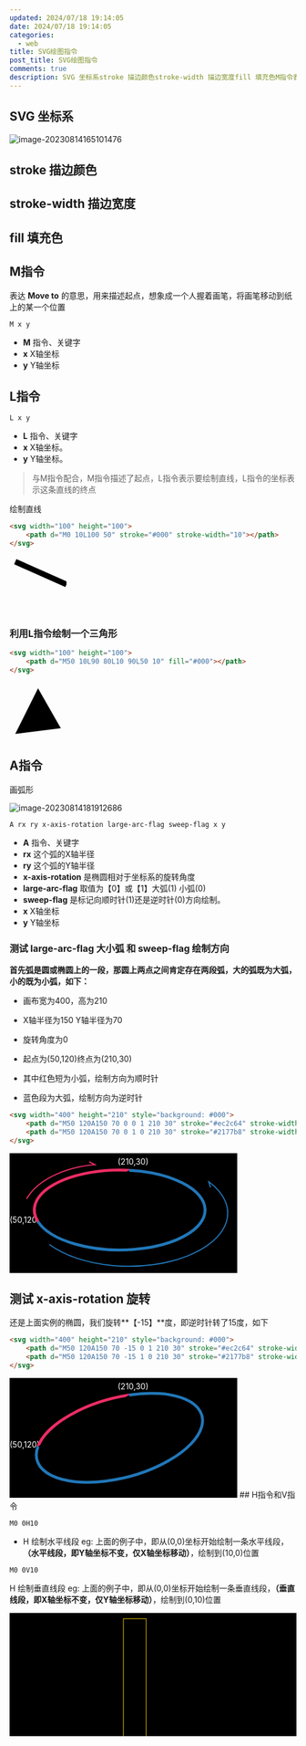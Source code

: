 ```yaml
---
updated: 2024/07/18 19:14:05
date: 2024/07/18 19:14:05
categories: 
  - web
title: SVG绘图指令
post_title: SVG绘图指令
comments: true
description: SVG 坐标系stroke 描边颜色stroke-width 描边宽度fill 填充色M指令表达 Move to 的意思，用来描述起点，想象成一个人握着画笔，将画笔移动到纸上的某一个位置M 指令、关键字x X轴坐标y Y轴坐标L指令L 指令、关键字x X轴坐标。y Y轴坐标。与M指令配合，M指令描述了起点，L指令表示要绘制直线，L指令的坐标表示这条直线的终点
---
```

## SVG 坐标系

![image-20230814165101476](https://static.jiabanmoyu.com/notes/image-20230814165101476.png)

## stroke 描边颜色

## stroke-width 描边宽度

## fill 填充色

## M指令

表达 **Move to** 的意思，用来描述起点，想象成一个人握着画笔，将画笔移动到纸上的某一个位置

```
M x y
```

- **M** 指令、关键字
- **x** X轴坐标
- **y** Y轴坐标

## L指令

```
L x y
```

- **L** 指令、关键字
- **x** X轴坐标。
- **y** Y轴坐标。

> 与M指令配合，M指令描述了起点，L指令表示要绘制直线，L指令的坐标表示这条直线的终点

绘制直线

```html
<svg width="100" height="100">
	<path d="M0 10L100 50" stroke="#000" stroke-width="10"></path>
</svg>
```



<svg width="100" height="100">
	<path d="M10 10L100 50" stroke="#000" stroke-width="10"></path>
</svg>

### 利用L指令绘制一个三角形

```html
<svg width="100" height="100">
	<path d="M50 10L90 80L10 90L50 10" fill="#000"></path>
</svg>
```



<svg width="100" height="100">
	<path d="M50 10L90 80L10 90L50 10" fill="#000"></path>
</svg>



## A指令

画弧形

![image-20230814181912686](https://static.jiabanmoyu.com/notes/image-20230814181912686.png)

```
A rx ry x-axis-rotation large-arc-flag sweep-flag x y
```

- **A** 指令、关键字
- **rx** 这个弧的X轴半径
- **ry** 这个弧的Y轴半径
- **x-axis-rotation** 是椭圆相对于坐标系的旋转角度
- **large-arc-flag** 取值为【0】或【1】大弧(1) 小弧(0) 
- **sweep-flag** 是标记向顺时针(1)还是逆时针(0)方向绘制。 
- **x** X轴坐标
- **y** Y轴坐标

### 测试 large-arc-flag 大小弧 和 sweep-flag 绘制方向

**首先弧是圆或椭圆上的一段，那圆上两点之间肯定存在两段弧，大的弧既为大弧，小的既为小弧，如下：**

- 画布宽为400，高为210
- X轴半径为150 Y轴半径为70
- 旋转角度为0

- 起点为(50,120)终点为(210,30)

- 其中红色短为小弧，绘制方向为顺时针

- 蓝色段为大弧，绘制方向为逆时针

```html
<svg width="400" height="210" style="background: #000">
	<path d="M50 120A150 70 0 0 1 210 30" stroke="#ec2c64" stroke-width="5"></path>
	<path d="M50 120A150 70 0 1 0 210 30" stroke="#2177b8" stroke-width="5"></path>
</svg>
```



<svg width="400" height="210" style="background: #000">
  <text x="0" y="122" fill="#fff">(50,120)</text>
  <text x="190" y="20" fill="#fff">(210,30)</text>
	<path d="M30 80A150 90 0 0 1 150 20L140 15" stroke="#ec2c64" stroke-width="2"></path>
	<path d="M70 160A130 70 0 1 0 350 50L353 60" stroke="#2177b8" stroke-width="2"></path>
	<path d="M50 120A150 70 0 0 1 210 30" stroke="#ec2c64" stroke-width="5"></path>
	<path d="M50 120A150 70 0 1 0 210 30" stroke="#2177b8" stroke-width="5"></path>
</svg>

## 测试 x-axis-rotation 旋转

还是上面实例的椭圆，我们旋转**【-15】**度，即逆时针转了15度，如下

```html
<svg width="400" height="210" style="background: #000">
	<path d="M50 120A150 70 -15 0 1 210 30" stroke="#ec2c64" stroke-width="5"></path>
	<path d="M50 120A150 70 -15 1 0 210 30" stroke="#2177b8" stroke-width="5"></path>
</svg>
```



<svg width="400" height="210" style="background: #000">
  <text x="0" y="122" fill="#fff">(50,120)</text>
  <text x="190" y="20" fill="#fff">(210,30)</text>
	<path d="M50 120A150 70 -15 0 1 210 30" stroke="#ec2c64" stroke-width="5"></path>
	<path d="M50 120A150 70 -15 1 0 210 30" stroke="#2177b8" stroke-width="5"></path>
</svg>
## H指令和V指令

```
M0 0H10
```

- H 绘制水平线段 eg: 上面的例子中，即从(0,0)坐标开始绘制一条水平线段，**（水平线段，即Y轴坐标不变，仅X轴坐标移动）**，绘制到(10,0)位置

```
M0 0V10
```

H 绘制垂直线段 eg: 上面的例子中，即从(0,0)坐标开始绘制一条垂直线段，**（垂直线段，即X轴坐标不变，仅Y轴坐标移动）**，绘制到(0,10)位置

<svg width="700" height="300" style="background: #000">
  <path d="M200 10H240V290H200V10" stroke="#FFD600"/>
</svg>
